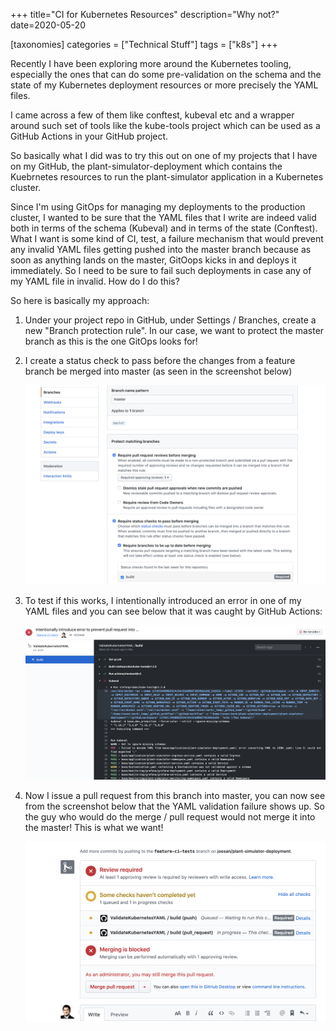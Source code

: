 +++
title="CI for Kubernetes Resources"
description="Why not?"
date=2020-05-20

[taxonomies]
categories = ["Technical Stuff"]
tags = ["k8s"]
+++


Recently I have been exploring more around the Kubernetes tooling, especially the ones that can do some pre-validation on the schema and the state of my 
Kubernetes deployment resources or more precisely the YAML files.

I came across a few of them like conftest, kubeval etc and a wrapper around such set of tools like the kube-tools project which can be used as a GitHub 
Actions in your GitHub project.

So basically what I did was to try this out on one of my projects that I have on my GitHub, the plant-simulator-deployment which contains the Kuebrnetes 
resources to run the plant-simulator application in a Kubernetes cluster.

Since I'm using GitOps for managing my deployments to the production cluster, I wanted to be sure that the YAML files that I write are indeed valid both in 
terms of the schema (Kubeval) and in terms of the state (Conftest). What I want is some kind of CI, test, a failure mechanism that would prevent any 
invalid YAML files getting pushed into the master branch because as soon as anything lands on the master, GitOops kicks in and deploys it immediately. So I 
need to be sure to fail such deployments in case any of my YAML file in invalid. How do I do this?

So here is basically my approach:

1. Under your project repo in GitHub, under Settings / Branches, create a new "Branch protection rule". In our case, we want to protect the master branch as 
   this is the one GitOps looks for!

2. I create a status check to pass before the changes from a feature branch be merged into master (as seen in the screenshot below)
   
   ![k8s ci 1](/images/k8s-ci-1.jpg)

3. To test if this works, I intentionally introduced an error in one of my YAML files and you can see below that it was caught by GitHub Actions:

   ![k8s ci 2](/images/k8s-ci-2.jpg)
   
4. Now I issue a pull request from this branch into master, you can now see from the screenshot below that the YAML validation failure shows up. So the 
   guy who would do the merge / pull request would not merge it into the master! This is what we want!

   ![k8s ci 3](/images/k8s-ci-3.jpg)
